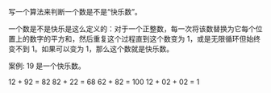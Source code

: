 写一个算法来判断一个数是不是“快乐数”。

一个数是不是快乐是这么定义的：对于一个正整数，每一次将该数替换为它每个位置上的数字的平方和，然后重复这个过程直到这个数变为 1，或是无限循环但始终变不到 1。如果可以变为 1，那么这个数就是快乐数。

案例: 19 是一个快乐数。

12 + 92 = 82
82 + 22 = 68
62 + 82 = 100
12 + 02 + 02 = 1